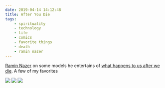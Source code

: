```yaml
---
date: 2019-04-14 14:12:48
title: After You Die
tags:
    - spirituality
    - technology
    - life
    - comics
    - favorite things
    - death
    - ramin nazer
---
```


[Ramin Nazer](https://raminnazer.com/) on some models he entertains of [what happens to us after we die](https://raminnazer.com/pages/after-you-die). A few of my favorites

![](/misc/r/ramin-nazer/RaminNazer_AYD_007.png)
![](/misc/r/ramin-nazer/RaminNazer_AYD_010.png)
![](/misc/r/ramin-nazer/RaminNazer_AYD_011.png)
